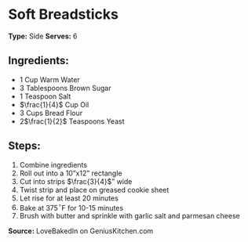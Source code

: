 # Soft Breadsticks

**Type:** Side
**Serves:** 6

## Ingredients:
- 1 Cup Warm Water
- 3 Tablespoons Brown Sugar
- 1 Teaspoon Salt
- $\frac{1}{4}$ Cup Oil
- 3 Cups Bread Flour
- 2$\frac{1}{2}$ Teaspoons Yeast

## Steps:
1. Combine ingredients
2. Roll out into a 10”x12” rectangle
3. Cut into strips $\frac{3}{4}$” wide
4. Twist strip and place on greased cookie sheet
5. Let rise for at least 20 minutes
6. Bake at 375$^\circ$F for 10-15 minutes
7. Brush with butter and sprinkle with garlic salt and parmesan cheese

**Source:** LoveBakedIn on GeniusKitchen.com
